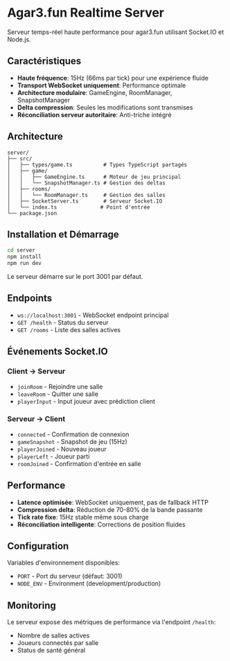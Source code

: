 
# Agar3.fun Realtime Server

Serveur temps-réel haute performance pour agar3.fun utilisant Socket.IO et Node.js.

## Caractéristiques

- **Haute fréquence**: 15Hz (66ms par tick) pour une expérience fluide
- **Transport WebSocket uniquement**: Performance optimale
- **Architecture modulaire**: GameEngine, RoomManager, SnapshotManager
- **Delta compression**: Seules les modifications sont transmises
- **Réconciliation serveur autoritaire**: Anti-triche intégré

## Architecture

```
server/
├── src/
│   ├── types/game.ts          # Types TypeScript partagés
│   ├── game/
│   │   ├── GameEngine.ts      # Moteur de jeu principal
│   │   └── SnapshotManager.ts # Gestion des deltas
│   ├── rooms/
│   │   └── RoomManager.ts     # Gestion des salles
│   ├── SocketServer.ts        # Serveur Socket.IO
│   └── index.ts              # Point d'entrée
└── package.json
```

## Installation et Démarrage

```bash
cd server
npm install
npm run dev
```

Le serveur démarre sur le port 3001 par défaut.

## Endpoints

- `ws://localhost:3001` - WebSocket endpoint principal
- `GET /health` - Status du serveur
- `GET /rooms` - Liste des salles actives

## Événements Socket.IO

### Client → Serveur
- `joinRoom` - Rejoindre une salle
- `leaveRoom` - Quitter une salle  
- `playerInput` - Input joueur avec prédiction client

### Serveur → Client
- `connected` - Confirmation de connexion
- `gameSnapshot` - Snapshot de jeu (15Hz)
- `playerJoined` - Nouveau joueur
- `playerLeft` - Joueur parti
- `roomJoined` - Confirmation d'entrée en salle

## Performance

- **Latence optimisée**: WebSocket uniquement, pas de fallback HTTP
- **Compression delta**: Réduction de 70-80% de la bande passante
- **Tick rate fixe**: 15Hz stable même sous charge
- **Réconciliation intelligente**: Corrections de position fluides

## Configuration

Variables d'environnement disponibles:
- `PORT` - Port du serveur (défaut: 3001)
- `NODE_ENV` - Environment (development/production)

## Monitoring

Le serveur expose des métriques de performance via l'endpoint `/health`:
- Nombre de salles actives
- Joueurs connectés par salle
- Status de santé général
